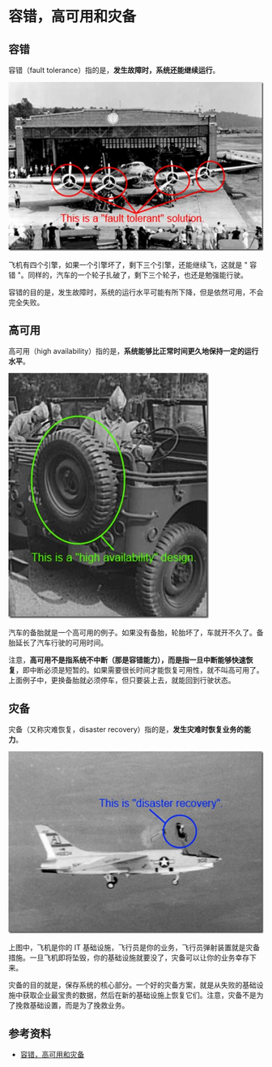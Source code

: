 # 容错，高可用和灾备

## 容错

容错（fault tolerance）指的是，**发生故障时，系统还能继续运行**。

![fault tolerance](fault_tolerance.png)

飞机有四个引擎，如果一个引擎坏了，剩下三个引擎，还能继续飞，这就是 " 容错 "。同样的，汽车的一个轮子扎破了，剩下三个轮子，也还是勉强能行驶。

容错的目的是，发生故障时，系统的运行水平可能有所下降，但是依然可用，不会完全失败。

## 高可用

高可用（high availability）指的是，**系统能够比正常时间更久地保持一定的运行水平**。

![high availability](high_availability.png)

汽车的备胎就是一个高可用的例子。如果没有备胎，轮胎坏了，车就开不久了。备胎延长了汽车行驶的可用时间。

注意，**高可用不是指系统不中断（那是容错能力），而是指一旦中断能够快速恢复**，即中断必须是短暂的。如果需要很长时间才能恢复可用性，就不叫高可用了。上面例子中，更换备胎就必须停车，但只要装上去，就能回到行驶状态。

## 灾备

灾备（又称灾难恢复，disaster recovery）指的是，**发生灾难时恢复业务的能力**。

![disaster recovery](disaster_recovery.png)

上图中，飞机是你的 IT 基础设施，飞行员是你的业务，飞行员弹射装置就是灾备措施。一旦飞机即将坠毁，你的基础设施就要没了，灾备可以让你的业务幸存下来。

灾备的目的就是，保存系统的核心部分。一个好的灾备方案，就是从失败的基础设施中获取企业最宝贵的数据，然后在新的基础设施上恢复它们。注意，灾备不是为了挽救基础设置，而是为了挽救业务。

## 参考资料

- [容错，高可用和灾备](https://www.ruanyifeng.com/blog/2019/11/fault-tolerance.html)
